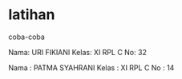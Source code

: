 # latihan
coba-coba

Nama: URI FIKIANI
Kelas: XI RPL C
No: 32

Nama : PATMA SYAHRANI
Kelas : XI RPL C
No : 14
